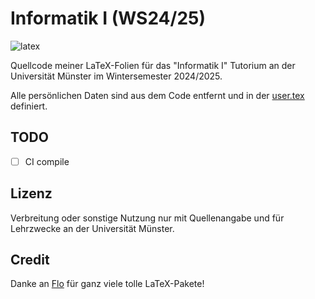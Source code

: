 # Informatik I (WS24/25)

![latex](https://img.shields.io/badge/Made%20with-LaTeX-1f425f.svg)

Quellcode meiner LaTeX-Folien für das "Informatik I" Tutorium an der Universität Münster im Wintersemester 2024/2025.

Alle persönlichen Daten sind aus dem Code entfernt und in der [user.tex](.vscode/user.tex) definiert.

## TODO

- [ ] CI compile

## Lizenz

Verbreitung oder sonstige Nutzung nur mit Quellenangabe und für Lehrzwecke an der Universität Münster.

## Credit

Danke an [Flo](https://github.com/EagleoutIce) für ganz viele tolle LaTeX-Pakete!
